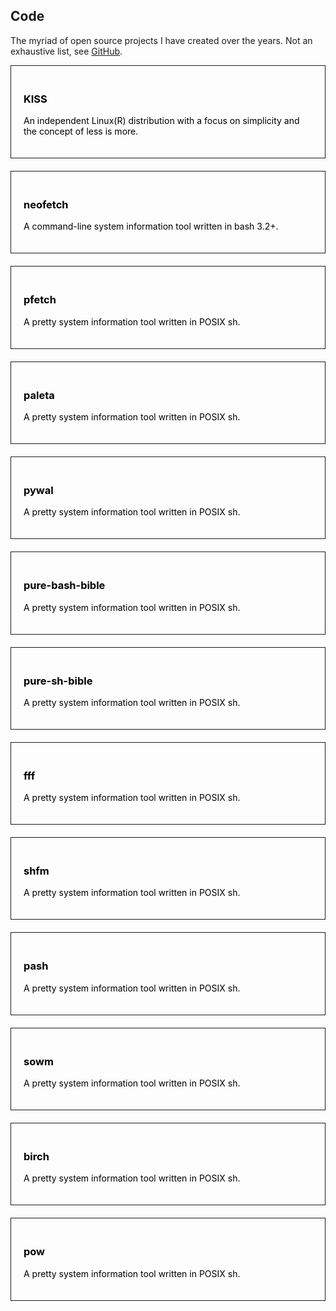 <style>.a{color:#000;text-decoration:none}.c{padding:20px;border: 1px solid;margin-bottom:20px;transition:.2s}.c:hover{background:#000;color:#fff}</style>

## Code

The myriad of open source projects I have created over the years.
Not an exhaustive list, see [GitHub](https://github.com/dylanaraps).


<a class=a href="https://k1ss.org"><div class=c>
### KISS
An independent Linux(R) distribution with a focus on simplicity and the concept of less is more.
</div></a>

<a class=a href="https://github.com/dylanaraps/neofetch"><div class=c>
### neofetch
A command-line system information tool written in bash 3.2+.
</div></a>

<a class=a href="https://github.com/dylanaraps/pfetch"><div class=c>
### pfetch
A pretty system information tool written in POSIX sh.
</div></a>

<a class=a href="https://github.com/dylanaraps/paleta"><div class=c>
### paleta
A pretty system information tool written in POSIX sh.
</div></a>

<a class=a href="https://github.com/dylanaraps/pywal"><div class=c>
### pywal
A pretty system information tool written in POSIX sh.
</div></a>

<a class=a href="https://github.com/dylanaraps/pure-bash-bible"><div class=c>
### pure-bash-bible
A pretty system information tool written in POSIX sh.
</div></a>

<a class=a href="https://github.com/dylanaraps/pure-sh-bible"><div class=c>
### pure-sh-bible
A pretty system information tool written in POSIX sh.
</div></a>

<a class=a href="https://github.com/dylanaraps/fff"><div class=c>
### fff
A pretty system information tool written in POSIX sh.
</div></a>

<a class=a href="https://github.com/dylanaraps/shfm"><div class=c>
### shfm
A pretty system information tool written in POSIX sh.
</div></a>

<a class=a href="https://github.com/dylanaraps/pash"><div class=c>
### pash
A pretty system information tool written in POSIX sh.
</div></a>

<a class=a href="https://github.com/dylanaraps/sowm"><div class=c>
### sowm
A pretty system information tool written in POSIX sh.
</div></a>

<a class=a href="https://github.com/dylanaraps/birch"><div class=c>
### birch
A pretty system information tool written in POSIX sh.
</div></a>

<a class=a href="https://github.com/dylanaraps/pow"><div class=c>
### pow
A pretty system information tool written in POSIX sh.
</div></a>

